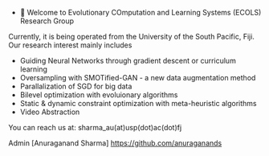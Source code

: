 - 👋 Welcome to Evolutionary COmputation and Learning Systems (ECOLS) Research Group

Currently, it is being operated from the University of the South Pacific, Fiji. Our research interest mainly includes
 - Guiding Neural Networks through gradient descent or curriculum learning
 - Oversampling with SMOTified-GAN - a new data augmentation method
 - Parallalization of SGD for big data
 - Bilevel optimization with evoluionary algorithms
 - Static & dynamic constraint optimization with meta-heuristic algorithms
 - Video Abstraction
 
You can reach us at: sharma_au(at)usp(dot)ac(dot)fj

Admin [Anuraganand Sharma]
https://github.com/anuraganands 

<!---
ECOLS-research-group/ECOLS-research-group is a ✨ special ✨ repository because its `README.md` (this file) appears on your GitHub profile.
You can click the Preview link to take a look at your changes.
--->
